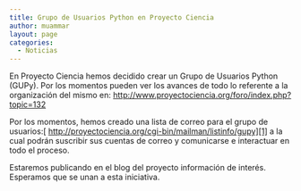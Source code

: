 ```yaml
---
title: Grupo de Usuarios Python en Proyecto Ciencia
author: muammar
layout: page
categories:
  - Noticias
---
```

En Proyecto Ciencia hemos decidido crear un Grupo de Usuarios Python (GUPy). Por los momentos pueden ver los avances de todo lo referente a la organización del mismo en: <a style="text-decoration: none; font-weight: normal; color: #1b57b1;" href="http://www.proyectociencia.org/foro/index.php?topic=132">http://www.proyectociencia.org/foro/index.php?topic=132</a>

Por los momentos, hemos creado una lista de correo para el grupo de usuarios:[ http://proyectociencia.org/cgi-bin/mailman/listinfo/gupy][1]<a style="text-decoration: none; font-weight: normal; color: #1b57b1;" href="cgi-bin/mailman/listinfo/gupy"> </a>a la cual podrán suscribir sus cuentas de correo y comunicarse e interactuar en todo el proceso.

Estaremos publicando en el blog del proyecto información de interés. Esperamos que se unan a esta iniciativa.

 [1]: http://proyectociencia.org/cgi-bin/mailman/listinfo/gupy
